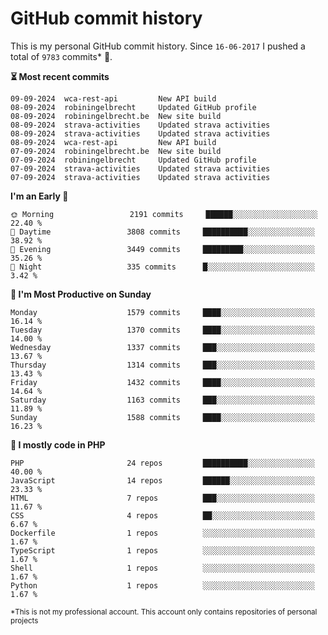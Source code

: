 # GitHub commit history
This is my personal GitHub commit history. Since <!--START_SECTION:first-commit-date-->`16-06-2017`<!--END_SECTION:first-commit-date--> I pushed a total of <!--START_SECTION:total-commit-count-->`9783`<!--END_SECTION:total-commit-count--> commits* 🎉.

<!--START_SECTION:most-recent-commits-->
**⏳ Most recent commits**
                                        
```text
09-09-2024  wca-rest-api         New API build
08-09-2024  robiningelbrecht     Updated GitHub profile
08-09-2024  robiningelbrecht.be  New site build
08-09-2024  strava-activities    Updated strava activities
08-09-2024  strava-activities    Updated strava activities
08-09-2024  wca-rest-api         New API build
07-09-2024  robiningelbrecht.be  New site build
07-09-2024  robiningelbrecht     Updated GitHub profile
07-09-2024  strava-activities    Updated strava activities
07-09-2024  strava-activities    Updated strava activities
```
<!--END_SECTION:most-recent-commits-->  

<!--START_SECTION:commits-per-day-time-->
**I&#039;m an Early 🐤**

```text
🌞 Morning                 2191 commits     ██████░░░░░░░░░░░░░░░░░░░   22.40 %
🌆 Daytime                 3808 commits     ██████████░░░░░░░░░░░░░░░   38.92 %
🌃 Evening                 3449 commits     █████████░░░░░░░░░░░░░░░░   35.26 %
🌙 Night                   335 commits      █░░░░░░░░░░░░░░░░░░░░░░░░   3.42 %
```
<!--END_SECTION:commits-per-day-time-->  

<!--START_SECTION:commits-per-weekday-->
**📅 I&#039;m Most Productive on Sunday**

```text
Monday                    1579 commits     ████░░░░░░░░░░░░░░░░░░░░░   16.14 %
Tuesday                   1370 commits     ████░░░░░░░░░░░░░░░░░░░░░   14.00 %
Wednesday                 1337 commits     ███░░░░░░░░░░░░░░░░░░░░░░   13.67 %
Thursday                  1314 commits     ███░░░░░░░░░░░░░░░░░░░░░░   13.43 %
Friday                    1432 commits     ████░░░░░░░░░░░░░░░░░░░░░   14.64 %
Saturday                  1163 commits     ███░░░░░░░░░░░░░░░░░░░░░░   11.89 %
Sunday                    1588 commits     ████░░░░░░░░░░░░░░░░░░░░░   16.23 %
```
<!--END_SECTION:commits-per-weekday-->  

<!--START_SECTION:repos-per-language-->
**💬 I mostly code in PHP**

```text
PHP                       24 repos         ██████████░░░░░░░░░░░░░░░   40.00 %
JavaScript                14 repos         ██████░░░░░░░░░░░░░░░░░░░   23.33 %
HTML                      7 repos          ███░░░░░░░░░░░░░░░░░░░░░░   11.67 %
CSS                       4 repos          ██░░░░░░░░░░░░░░░░░░░░░░░   6.67 %
Dockerfile                1 repos          ░░░░░░░░░░░░░░░░░░░░░░░░░   1.67 %
TypeScript                1 repos          ░░░░░░░░░░░░░░░░░░░░░░░░░   1.67 %
Shell                     1 repos          ░░░░░░░░░░░░░░░░░░░░░░░░░   1.67 %
Python                    1 repos          ░░░░░░░░░░░░░░░░░░░░░░░░░   1.67 %
```
<!--END_SECTION:repos-per-language-->  

<sub>*This is not my professional account. This account only contains repositories of personal projects</sub>
